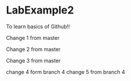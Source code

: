 # LabExample2
To learn basics of Github!!

Change 1 from master

Change 2 from master

Change 3 from master

change 4 form branch 4
change 5 from branch 4
